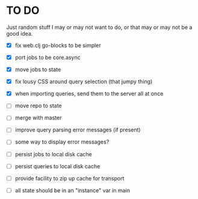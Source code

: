 # TO DO

Just random stuff I may or may not want to do, or that may or may not
be a good idea.

 - [x] fix web.clj go-blocks to be simpler
 - [x] port jobs to be core.async
 - [x] move jobs to state
 - [X] fix lousy CSS around query selection (that jumpy thing)
 - [x] when importing queries, send them to the server all at once

 - [ ] move repo to state
 - [ ] merge with master
 - [ ] improve query parsing error messages (if present)
 - [ ] some way to display error messages?
 - [ ] persist jobs to local disk cache
 - [ ] persist queries to local disk cache
 - [ ] provide facility to zip up cache for transport
 - [ ] all state should be in an "instance" var in main
